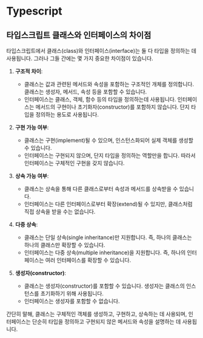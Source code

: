 # Typescript

## 타입스크립트 클래스와 인터페이스의 차이점

타입스크립트에서 클래스(class)와 인터페이스(interface)는 둘 다 타입을 정의하는 데 사용됩니다. 그러나 그들 간에는 몇 가지 중요한 차이점이 있습니다.

1. **구조적 차이**:

   - 클래스는 값과 관련된 메서드와 속성을 포함하는 구조적인 개체를 정의합니다. 클래스는 생성자, 메서드, 속성 등을 포함할 수 있습니다.
   - 인터페이스는 클래스, 객체, 함수 등의 타입을 정의하는데 사용됩니다. 인터페이스는 메서드의 구현이나 초기화자(constructor)를 포함하지 않습니다. 단지 타입을 정의하는 용도로 사용됩니다.

2. **구현 가능 여부**:

   - 클래스는 구현(implement)될 수 있으며, 인스턴스화되어 실제 객체를 생성할 수 있습니다.
   - 인터페이스는 구현되지 않으며, 단지 타입을 정의하는 역할만을 합니다. 따라서 인터페이스는 구체적인 구현을 갖지 않습니다.

3. **상속 가능 여부**:

   - 클래스는 상속을 통해 다른 클래스로부터 속성과 메서드를 상속받을 수 있습니다.
   - 인터페이스는 다른 인터페이스로부터 확장(extend)될 수 있지만, 클래스처럼 직접 상속을 받을 수는 없습니다.

4. **다중 상속**:

   - 클래스는 단일 상속(single inheritance)만 지원합니다. 즉, 하나의 클래스는 하나의 클래스만 확장할 수 있습니다.
   - 인터페이스는 다중 상속(multiple inheritance)을 지원합니다. 즉, 하나의 인터페이스는 여러 인터페이스를 확장할 수 있습니다.

5. **생성자(constructor)**:

   - 클래스는 생성자(constructor)를 포함할 수 있습니다. 생성자는 클래스의 인스턴스를 초기화하기 위해 사용됩니다.
   - 인터페이스는 생성자를 포함할 수 없습니다.

간단히 말해, 클래스는 구체적인 객체를 생성하고, 구현하고, 상속하는 데 사용되며, 인터페이스는 단순히 타입을 정의하고 구현되지 않은 메서드와 속성을 설명하는 데 사용됩니다.
